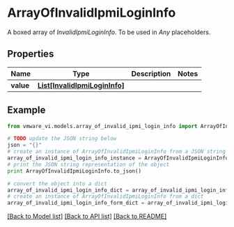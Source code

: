 # ArrayOfInvalidIpmiLoginInfo

A boxed array of *InvalidIpmiLoginInfo*. To be used in *Any* placeholders. 

## Properties
Name | Type | Description | Notes
------------ | ------------- | ------------- | -------------
**value** | [**List[InvalidIpmiLoginInfo]**](InvalidIpmiLoginInfo.md) |  | 

## Example

```python
from vmware_vi.models.array_of_invalid_ipmi_login_info import ArrayOfInvalidIpmiLoginInfo

# TODO update the JSON string below
json = "{}"
# create an instance of ArrayOfInvalidIpmiLoginInfo from a JSON string
array_of_invalid_ipmi_login_info_instance = ArrayOfInvalidIpmiLoginInfo.from_json(json)
# print the JSON string representation of the object
print ArrayOfInvalidIpmiLoginInfo.to_json()

# convert the object into a dict
array_of_invalid_ipmi_login_info_dict = array_of_invalid_ipmi_login_info_instance.to_dict()
# create an instance of ArrayOfInvalidIpmiLoginInfo from a dict
array_of_invalid_ipmi_login_info_form_dict = array_of_invalid_ipmi_login_info.from_dict(array_of_invalid_ipmi_login_info_dict)
```
[[Back to Model list]](../README.md#documentation-for-models) [[Back to API list]](../README.md#documentation-for-api-endpoints) [[Back to README]](../README.md)


